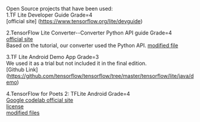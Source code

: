 Open Source projects that have been used:<br>
1.TF Lite Developer Guide   Grade=4 <br>
  [official site] (https://www.tensorflow.org/lite/devguide)<br>
  
2.TensorFlow Lite Converter--Converter Python API guide   Grade=4 <br>
  [official site](https://www.tensorflow.org/lite/convert/python_api0)<br>
  Based on the tutorial, our converter used the Python API.
  [modified file]( https://github.com/JoranLau/TFLite_converter/blob/master/convert_tflite.py)<br>
  
3.TF Lite Android Demo App    Grade=3 <br>
  We used it as a trial but not included it in the final edition.<br>
  [Github Link] (https://github.com/tensorflow/tensorflow/tree/master/tensorflow/lite/java/demo)
  
4.TensorFlow for Poets 2: TFLite Android    Grade=4 <br>
  [Google codelab official site](https://codelabs.developers.google.com/codelabs/tensorflow-for-poets-2-tflite/#0)<br>
  [license](https://github.com/ynxie/EC601-Tensorflow-APP-Gen/blob/master/APK_Build_Folder/Android_Demo_App/LICENSE)<br>
  [modified files](https://github.com/ynxie/EC601-Tensorflow-APP-Gen/tree/master/APK_Build_Folder/Android_Demo_App)<br>
